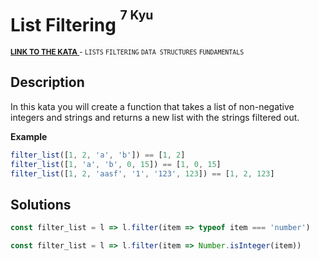 <h1>List Filtering <sup><sup>7 Kyu</sup></sup></h1>

<sup>
  <a href="https://www.codewars.com/kata/53dbd5315a3c69eed20002dd">
    <strong>LINK TO THE KATA</strong>
  </a> - <code>LISTS</code> <code>FILTERING</code> <code>DATA STRUCTURES</code> <code>FUNDAMENTALS</code>
</sup>

## Description

In this kata you will create a function that takes a list of non-negative integers and strings and returns a new list with the strings filtered out.

**Example**

```javascript
filter_list([1, 2, 'a', 'b']) == [1, 2]
filter_list([1, 'a', 'b', 0, 15]) == [1, 0, 15]
filter_list([1, 2, 'aasf', '1', '123', 123]) == [1, 2, 123]
```

## Solutions

```javascript
const filter_list = l => l.filter(item => typeof item === 'number')
```

```javascript
const filter_list = l => l.filter(item => Number.isInteger(item))
```
